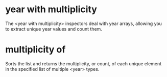 # year with multiplicity

The &lt;year with multiplicity&gt; inspectors deal with year arrays, allowing you to extract unique year values and count them.

# multiplicity of <year with multiplicity>

Sorts the list and returns the multiplicity, or count, of each unique element in the specified list of multiple &lt;year&gt; types.
